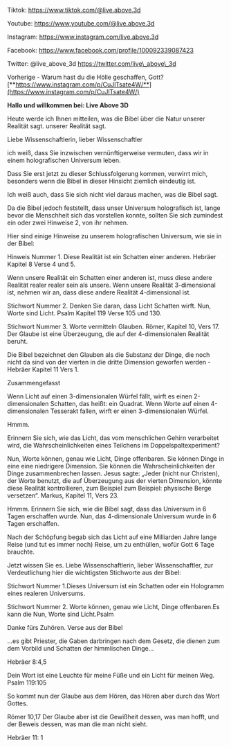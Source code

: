 Tiktok:
[<u>https://www.tiktok.com/@live.above.3d</u>](https://www.tiktok.com/@live.above.3d)

Youtube:
[<u>https://www.youtube.com/@live.above.3d</u>](https://www.youtube.com/@live.above.3d)

Instagram: <https://www.instagram.com/live.above.3d>

Facebook:
[<u>https://www.facebook.com/profile/100092339087423</u>](https://www.facebook.com/profile/100092339087423)

Twitter: @live\_above\_3d
[<u>https://twitter.com/live\_above\_3d</u>](https://twitter.com/live_above_3d)

Vorherige - Warum hast du die Hölle geschaffen, Gott?
[**https://www.instagram.com/p/CuJlTsate4W/**](https://www.instagram.com/p/CuJlTsate4W/)

**Hallo und willkommen bei: Live Above 3D**

Heute werde ich Ihnen mitteilen, was die Bibel über die Natur unserer Realität sagt.
unserer Realität sagt.

Liebe Wissenschaftlerin, lieber Wissenschaftler

ich weiß, dass Sie inzwischen vernünftigerweise vermuten, dass wir in einem holografischen
Universum leben.

Dass Sie erst jetzt zu dieser Schlussfolgerung kommen, verwirrt mich, besonders
wenn die Bibel in dieser Hinsicht ziemlich eindeutig ist.

Ich weiß auch, dass Sie sich nicht viel daraus machen, was die Bibel sagt.

Da die Bibel jedoch feststellt, dass unser Universum holografisch ist, lange
bevor die Menschheit sich das vorstellen konnte, sollten Sie sich zumindest ein oder zwei Hinweise
2, von ihr nehmen.

Hier sind einige Hinweise zu unserem holografischen Universum, wie sie in der
Bibel:

Hinweis Nummer 1. Diese Realität ist ein Schatten einer anderen. Hebräer Kapitel 8
Verse 4 und 5.

Wenn unsere Realität ein Schatten einer anderen ist, muss diese andere Realität realer
realer sein als unsere. Wenn unsere Realität 3-dimensional ist, nehmen wir an, dass diese
andere Realität 4-dimensional ist.

Stichwort Nummer 2. Denken Sie daran, dass Licht Schatten wirft. Nun, Worte sind Licht. Psalm
Kapitel 119 Verse 105 und 130.

Stichwort Nummer 3. Worte vermitteln Glauben. Römer, Kapitel 10, Vers 17. Der Glaube ist eine
Überzeugung, die auf der 4-dimensionalen Realität beruht.

Die Bibel bezeichnet den Glauben als die Substanz der Dinge, die noch nicht da sind
von der vierten in die dritte Dimension geworfen werden - Hebräer Kapitel 11 Vers
1.

Zusammengefasst

Wenn Licht auf einen 3-dimensionalen Würfel fällt, wirft es einen 2-dimensionalen
Schatten, das heißt: ein Quadrat. Wenn Worte auf einen 4-dimensionalen Tesserakt fallen,
wirft er einen 3-dimensionalen Würfel.

Hmmm.

Erinnern Sie sich, wie das Licht, das vom menschlichen Gehirn verarbeitet wird, die
Wahrscheinlichkeiten eines Teilchens im Doppelspaltexperiment?

Nun, Worte können, genau wie Licht, Dinge offenbaren. Sie können Dinge in eine
eine niedrigere Dimension. Sie können die Wahrscheinlichkeiten der Dinge zusammenbrechen lassen.
Jesus sagte: „Jeder (nicht nur Christen), der Worte benutzt, die auf
Überzeugung aus der vierten Dimension, könnte diese Realität kontrollieren, zum Beispiel
zum Beispiel: physische Berge versetzen“. Markus, Kapitel 11, Vers 23.

Hmmm.
Erinnern Sie sich, wie die Bibel sagt, dass das Universum in 6 Tagen erschaffen wurde. Nun,
das 4-dimensionale Universum wurde in 6 Tagen erschaffen.

Nach der Schöpfung begab sich das Licht auf eine Milliarden Jahre lange Reise (und tut es immer noch)
Reise, um zu enthüllen, wofür Gott 6 Tage brauchte.

Jetzt wissen Sie es.
Liebe Wissenschaftlerin, lieber Wissenschaftler, zur Verdeutlichung hier die wichtigsten Stichworte aus der Bibel:

Stichwort Nummer 1.Dieses Universum ist ein Schatten oder ein Hologramm eines realeren Universums.

Stichwort Nummer 2. Worte können, genau wie Licht, Dinge offenbaren.Es kann die
Nun, Worte sind Licht.Psalm

Danke fürs Zuhören.
Verse aus der Bibel

...es gibt Priester, die Gaben darbringen nach dem Gesetz, die dienen zum
dem Vorbild und Schatten der himmlischen Dinge...

Hebräer 8:4,5

Dein Wort ist eine Leuchte für meine Füße und ein Licht für meinen Weg.
Psalm 119:105

So kommt nun der Glaube aus dem Hören, das Hören aber durch das Wort Gottes.

Römer 10,17
Der Glaube aber ist die Gewißheit dessen, was man hofft, und der Beweis dessen, was man
die man nicht sieht.

Hebräer 11: 1
